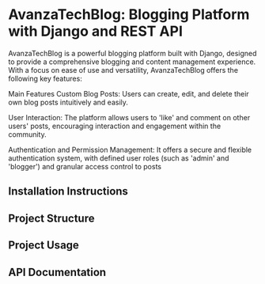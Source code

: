 # AvanzaTechBlog: Blogging Platform with Django and REST API
AvanzaTechBlog is a powerful blogging platform built with Django,
designed to provide a comprehensive blogging and content management experience. 
With a focus on ease of use and versatility, 
AvanzaTechBlog offers the following key features:

  Main Features
  Custom Blog Posts: Users can create, edit, and delete their 
  own blog posts intuitively and easily.
  
  User Interaction: The platform allows users to 'like' and comment
  on other users' posts, encouraging interaction and engagement
  within the community.
  
  Authentication and Permission Management: It offers a secure 
  and flexible authentication system, with defined user roles 
  (such as 'admin' and 'blogger') and granular access control 
  to posts
  
## Installation Instructions

## Project Structure

## Project Usage

## API Documentation
